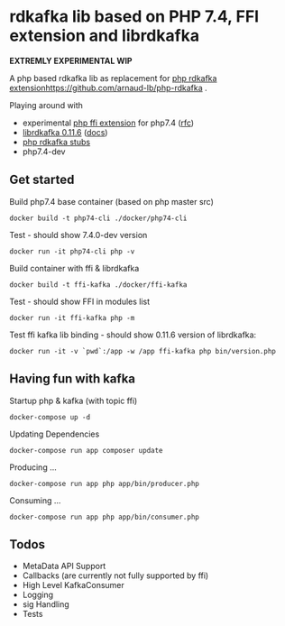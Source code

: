 # rdkafka lib based on PHP 7.4, FFI extension and librdkafka

__EXTREMLY EXPERIMENTAL WIP__

A php based rdkafka lib as replacement for [php rdkafka extension]()https://github.com/arnaud-lb/php-rdkafka .

Playing around with

* experimental [php ffi extension](https://github.com/dstogov/php-ffi) for php7.4 ([rfc](https://wiki.php.net/rfc/ffi))
* [librdkafka 0.11.6](https://github.com/edenhill/librdkafka) ([docs](https://docs.confluent.io/current/clients/librdkafka/rdkafka_8h.html))
* [php rdkafka stubs](https://github.com/kwn/php-rdkafka-stubs)
* php7.4-dev

## Get started

Build php7.4 base container (based on php master src)

    docker build -t php74-cli ./docker/php74-cli

Test - should show 7.4.0-dev version

    docker run -it php74-cli php -v

Build container with ffi & librdkafka

    docker build -t ffi-kafka ./docker/ffi-kafka

Test - should show FFI in modules list

    docker run -it ffi-kafka php -m

Test ffi kafka lib binding - should show 0.11.6 version of librdkafka:

    docker run -it -v `pwd`:/app -w /app ffi-kafka php bin/version.php

## Having fun with kafka

Startup php & kafka (with topic ffi)

    docker-compose up -d

Updating Dependencies

    docker-compose run app composer update

Producing ...

    docker-compose run app php app/bin/producer.php

Consuming ...

    docker-compose run app php app/bin/consumer.php

## Todos

* MetaData API Support
* Callbacks (are currently not fully supported by ffi)
* High Level KafkaConsumer
* Logging
* sig Handling
* Tests
